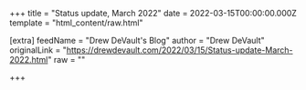 
+++
title = "Status update, March 2022"
date = 2022-03-15T00:00:00.000Z
template = "html_content/raw.html"

[extra]
feedName = "Drew DeVault's Blog"
author = "Drew DeVault"
originalLink = "https://drewdevault.com/2022/03/15/Status-update-March-2022.html"
raw = ""

+++

